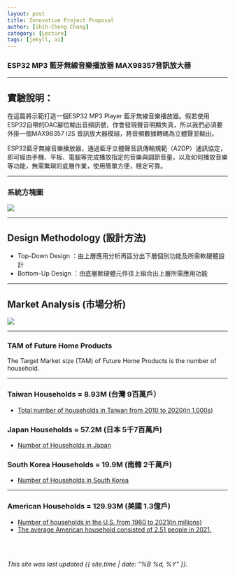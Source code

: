 ```yaml
---
layout: post
title: Innovative Project Proposal
author: [Shih-Cheng Chang]
category: [Lecture]
tags: [jekyll, ai]
---
```


### ESP32 MP3 藍牙無線音樂播放器 MAX98357音訊放大器

---
## 實驗說明：

在這篇將示範打造一個ESP32 MP3 Player 藍牙無線音樂播放器。假若使用ESP32自帶的DAC腳位輸出音頻訊號，你會發現聲音明顯失真，所以我們必須要外掛一個MAX98357 I2S 音訊放大器模組，將音頻數據轉碼為立體聲並輸出。

ESP32藍牙無線音樂播放器，通過藍牙立體聲音訊傳輸規範（A2DP）通訊協定，即可經由手機、平板、電腦等完成播放指定的音樂與調節音量，以及如何播放音樂等功能，無需繁瑣的底層作業，使用簡單方便，穩定可靠。

---
### 系統方塊圖
![](https://github.com/rkuo2000/MCU-course/blob/main/images/Future_Home_companion_robot.png?raw=true)

---
## Design Methodology (設計方法)
* Top-Down Design  ：由上層應用分析再區分出下層個別功能及所需軟硬體設計
* Bottom-Up Design ：由底層軟硬體元件往上組合出上層所需應用功能

---
## Market Analysis (市場分析)
![](https://blog.hubspot.com/hs-fs/hubfs/tam-sam-som.png?width=1200&name=tam-sam-som.png)

---
### TAM of Future Home Products
The Target Market size (TAM) of Future Home Products is the number of household.<br>

---
### Taiwan Households = 8.93M (台灣 9百萬戶）
* [Total number of households in Taiwan from 2010 to 2020(in 1,000s)](https://www.statista.com/statistics/330804/taiwan-national-total-number-of-households/#:~:text=By%20the%20end%20of%202020,households%20in%20the%20previous%20year.)

### Japan Households = 57.2M (日本 5千7百萬戶)
* [Number of Households in Japan](https://www.helgilibrary.com/indicators/number-of-households/japan/) 

### South Korea Households = 19.9M (南韓 2千萬戶)
* [Number of Households in South Korea](https://www.helgilibrary.com/indicators/number-of-households/south-korea/)

---
### American Households = 129.93M (美國 1.3億戶)
* [Number of households in the U.S. from 1960 to 2021(in millions)](https://www.statista.com/statistics/183635/number-of-households-in-the-us/)<br>
* [The average American household consisted of 2.51 people in 2021.](https://www.statista.com/statistics/183648/average-size-of-households-in-the-us/)<br>



<br>
<br>

*This site was last updated {{ site.time | date: "%B %d, %Y" }}.*


